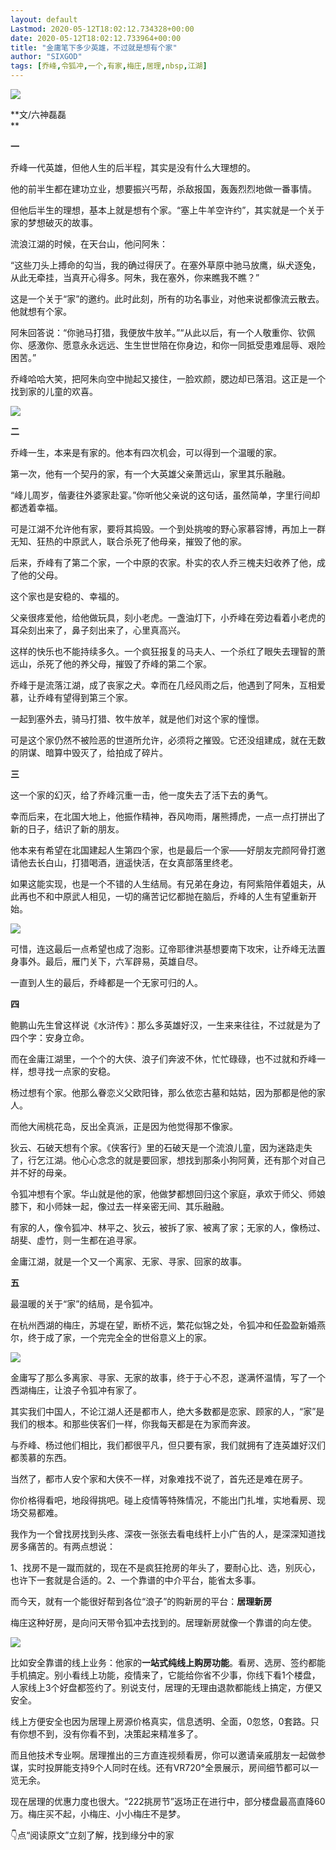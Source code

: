 ```yaml
---
layout: default
Lastmod: 2020-05-12T18:02:12.734328+00:00
date: 2020-05-12T18:02:12.733964+00:00
title: "金庸笔下多少英雄，不过就是想有个家"
author: "SIXGOD"
tags: [乔峰,令狐冲,一个,有家,梅庄,居理,nbsp,江湖]
---
```


![](https://images.weserv.nl/?url=https%3A//mmbiz.qpic.cn/mmbiz_jpg/EC7unEiaL8xpN0QcTNab5f15XV42FJXB0849m8lRLlPH7llK2tc2CcwKf0VLhc5nia1gvpWP6eLPqbleX89B8jaQ/640%3Fwx_fmt%3Djpeg)

  

**文/六神磊磊  
**

**一**

乔峰一代英雄，但他人生的后半程，其实是没有什么大理想的。

  

他的前半生都在建功立业，想要振兴丐帮，杀敌报国，轰轰烈烈地做一番事情。

  

但他后半生的理想，基本上就是想有个家。“塞上牛羊空许约”，其实就是一个关于家的梦想破灭的故事。

  

流浪江湖的时候，在天台山，他问阿朱：

  

“这些刀头上搏命的勾当，我的确过得厌了。在塞外草原中驰马放鹰，纵犬逐兔，从此无牵挂，当真开心得多。阿朱，我在塞外，你来瞧我不瞧？”

  

这是一个关于“家”的邀约。此时此刻，所有的功名事业，对他来说都像流云散去。他就想有个家。

  

阿朱回答说：“你驰马打猎，我便放牛放羊。”“从此以后，有一个人敬重你、钦佩你、感激你、愿意永永远远、生生世世陪在你身边，和你一同抵受患难屈辱、艰险困苦。”

  

乔峰哈哈大笑，把阿朱向空中抛起又接住，一脸欢颜，腮边却已落泪。这正是一个找到家的儿童的欢喜。

  

![](https://images.weserv.nl/?url=https%3A//mmbiz.qpic.cn/mmbiz_jpg/EC7unEiaL8xqrFIvIgdib28qm5ao7XicVmgvYEM1jBO9PmxzNTYD9RFcw8sGiaoU9ogRaT2EUXBdYQvvVXs3bZWxEQ/640%3Fwx_fmt%3Djpeg)

  

**二**

乔峰一生，本来是有家的。他本有四次机会，可以得到一个温暖的家。

  

第一次，他有一个契丹的家，有一个大英雄父亲萧远山，家里其乐融融。

  

“峰儿周岁，偕妻往外婆家赴宴。”你听他父亲说的这句话，虽然简单，字里行间却都透着幸福。

  

可是江湖不允许他有家，要将其捣毁。一个到处挑唆的野心家慕容博，再加上一群无知、狂热的中原武人，联合杀死了他母亲，摧毁了他的家。

  

后来，乔峰有了第二个家，一个中原的农家。朴实的农人乔三槐夫妇收养了他，成了他的父母。

  

这个家也是安稳的、幸福的。

  

父亲很疼爱他，给他做玩具，刻小老虎。一盏油灯下，小乔峰在旁边看着小老虎的耳朵刻出来了，鼻子刻出来了，心里真高兴。

  

这样的快乐也不能持续多久。一个疯狂报复的马夫人、一个杀红了眼失去理智的萧远山，杀死了他的养父母，摧毁了乔峰的第二个家。

  

乔峰于是流落江湖，成了丧家之犬。幸而在几经风雨之后，他遇到了阿朱，互相爱慕，让乔峰有望得到第三个家。

  

一起到塞外去，骑马打猎、牧牛放羊，就是他们对这个家的憧憬。

  

可是这个家仍然不被险恶的世道所允许，必须将之摧毁。它还没组建成，就在无数的阴谋、暗算中毁灭了，给拍成了碎片。

  

**三**

这一个家的幻灭，给了乔峰沉重一击，他一度失去了活下去的勇气。

  

幸而后来，在北国大地上，他振作精神，吞风吻雨，屠熊搏虎，一点一点打拼出了新的日子，结识了新的朋友。  

  

他本来有希望在北国建起人生第四个家，也是最后一个家——好朋友完颜阿骨打邀请他去长白山，打猎喝酒，逍遥快活，在女真部落里终老。

  

如果这能实现，也是一个不错的人生结局。有兄弟在身边，有阿紫陪伴着姐夫，从此再也不和中原武人相见，一切的痛苦记忆都抛在脑后，乔峰的人生有望重新开始。

  

![](https://images.weserv.nl/?url=https%3A//mmbiz.qpic.cn/mmbiz_jpg/EC7unEiaL8xqrFIvIgdib28qm5ao7XicVmgTeCiakj8LyMsCBl8GIWYCq3QvTWXt2bxJ210mDJj8VmTics9RyEBLnvA/640%3Fwx_fmt%3Djpeg)

  

可惜，连这最后一点希望也成了泡影。辽帝耶律洪基想要南下攻宋，让乔峰无法置身事外。最后，雁门关下，六军辟易，英雄自尽。

  

一直到人生的最后，乔峰都是一个无家可归的人。

  

**四**

鲍鹏山先生曾这样说《水浒传》：那么多英雄好汉，一生来来往往，不过就是为了四个字：安身立命。

  

而在金庸江湖里，一个个的大侠、浪子们奔波不休，忙忙碌碌，也不过就和乔峰一样，想寻找一点家的安稳。

  

杨过想有个家。他那么眷恋义父欧阳锋，那么依恋古墓和姑姑，因为那都是他的家人。

  

而他大闹桃花岛，反出全真派，正是因为他觉得那不像家。

  

狄云、石破天想有个家。《侠客行》里的石破天是一个流浪儿童，因为迷路走失了，行乞江湖。他心心念念的就是要回家，想找到那条小狗阿黄，还有那个对自己并不好的母亲。

  

令狐冲想有个家。华山就是他的家，他做梦都想回归这个家庭，承欢于师父、师娘膝下，和小师妹一起，像过去一样亲密无间、其乐融融。

  

有家的人，像令狐冲、林平之、狄云，被拆了家、被离了家；无家的人，像杨过、胡斐、虚竹，则一生都在追寻家。

  

金庸江湖，就是一个又一个离家、无家、寻家、回家的故事。

  

**五**

最温暖的关于“家”的结局，是令狐冲。

  

在杭州西湖的梅庄，苏堤在望，断桥不远，繁花似锦之处，令狐冲和任盈盈新婚燕尔，终于成了家，一个完完全全的世俗意义上的家。

  

![](https://images.weserv.nl/?url=https%3A//mmbiz.qpic.cn/mmbiz_png/EC7unEiaL8xqrFIvIgdib28qm5ao7XicVmghyeuwqDkAgqhpbr7PialAPTxfs8eAPw0YGibAoWiauFK9yk6lpaqAea2A/640%3Fwx_fmt%3Dpng)

  

金庸写了那么多离家、寻家、无家的故事，终于于心不忍，遂满怀温情，写了一个西湖梅庄，让浪子令狐冲有家了。

  

其实我们中国人，不论江湖人还是都市人，绝大多数都是恋家、顾家的人，“家”是我们的根本。和那些侠客们一样，你我每天都是在为家而奔波。

  

与乔峰、杨过他们相比，我们都很平凡，但只要有家，我们就拥有了连英雄好汉们都羡慕的东西。

  

当然了，都市人安个家和大侠不一样，对象难找不说了，首先还是难在房子。

  

你价格得看吧，地段得挑吧。碰上疫情等特殊情况，不能出门扎堆，实地看房、现场交易都难。

  

我作为一个曾找房找到头疼、深夜一张张去看电线杆上小广告的人，是深深知道找房多痛苦的。有两点想说：

  

1、找房不是一蹴而就的，现在不是疯狂抢房的年头了，要耐心比、选，别灰心，也许下一套就是合适的。2、一个靠谱的中介平台，能省太多事。

  

而今天，就有一个能很好帮到各位“浪子”的购新房的平台：**居理新房**

  

梅庄这种好房，是向问天带令狐冲去找到的。居理新房就像一个靠谱的向左使。

  

![](https://images.weserv.nl/?url=https%3A//mmbiz.qpic.cn/mmbiz_jpg/EC7unEiaL8xpN0QcTNab5f15XV42FJXB0Lp7mFSmFicEYmFQurb9rdka5ic5h7VBWpJjoo8lcQ1Sf127WJuPJNspQ/640%3Fwx_fmt%3Djpeg)

比如安全靠谱的线上业务：他家的**一站式纯线上购房功能**。看房、选房、签约都能手机搞定。别小看线上功能，疫情来了，它能给你省不少事，你线下看1个楼盘，人家线上3个好盘都签约了。别说支付，居理的无理由退款都能线上搞定，方便又安全。

线上方便安全也因为居理上房源价格真实，信息透明、全面，0忽悠，0套路。只有你想不到，没有你看不到，决策起来精准多了。

而且他技术专业啊。居理推出的三方直连视频看房，你可以邀请亲戚朋友一起做参谋，实时投屏能支持9个人同时在线。还有VR720°全景展示，房间细节都可以一览无余。

现在居理的优惠力度也很大。“222挑房节”返场正在进行中，部分楼盘最高直降60万。梅庄买不起，小梅庄、小小梅庄不是梦。

👇点“阅读原文”立刻了解，找到缘分中的家

